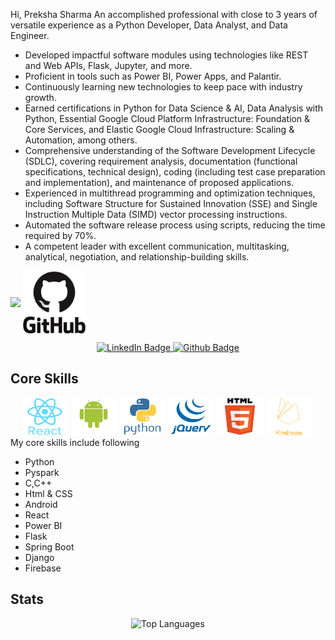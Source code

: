 Hi, Preksha Sharma
 An accomplished professional with close to 3 years of versatile experience as a Python Developer, Data Analyst, and Data Engineer. 

- Developed impactful software modules using technologies like REST and Web APIs, Flask, Jupyter, and more.
- Proficient in tools such as Power BI, Power Apps, and Palantir.
- Continuously learning new technologies to keep pace with industry growth.
- Earned certifications in Python for Data Science & AI, Data Analysis with Python, Essential Google Cloud Platform Infrastructure: Foundation & Core Services, and Elastic Google Cloud Infrastructure: Scaling & Automation, among others.
- Comprehensive understanding of the Software Development Lifecycle (SDLC), covering requirement analysis, documentation (functional specifications, technical design), coding (including test case preparation and implementation), and maintenance of proposed applications.
- Experienced in multithread programming and optimization techniques, including Software Structure for Sustained Innovation (SSE) and Single Instruction Multiple Data (SIMD) vector processing instructions.
- Automated the software release process using scripts, reducing the time required by 70%.
- A competent leader with excellent communication, multitasking, analytical, negotiation, and relationship-building skills.


 <p>
<div>
<a href="https://www.linkedin.com/in/preksha-sharma-8ab51a86/" ><img align="center" src="https://github.com/prektrons/PrekshaPortfolio/blob/main/LinkedIn-Logo.jpg" height="100" /></a>
<a href="https://github.com/prektrons" ><img align="center" src="https://github.com/devicons/devicon/blob/master/icons/github/github-original-wordmark.svg" height="100" /></a>
</div>
</p>


<div id="header" align="center">
 
</div>

  <div id="badges" align="center">
  <a href="https://www.linkedin.com/in/preksha-sharma-8ab51a86/">
  <img src="https://img.shields.io/badge/LinkedIn-blue" alt="LinkedIn Badge"/>
  </a>
   <a href="https://github.com/prektrons">
  <img src="https://img.shields.io/badge/GitHub-black" alt="Github Badge"/>
  </a>
  
</div>






## Core Skills


<div align="center">
  <img src="https://github.com/devicons/devicon/blob/master/icons/react/react-original-wordmark.svg" title="React" alt="React" width="70" height="60" />&nbsp;
  <img src="https://github.com/devicons/devicon/blob/master/icons/android/android-original-wordmark.svg" title="Android" alt="Android" width="70" height="60"/>&nbsp;
  <img src="https://github.com/devicons/devicon/blob/master/icons/python/python-original-wordmark.svg" title="Python" alt="Py" width="70" height="60"/>&nbsp;
   <img src="https://github.com/devicons/devicon/blob/master/icons/jquery/jquery-plain-wordmark.svg" title="JQuery" alt="JQuery" width="70" height="60"/>&nbsp;
  <img src="https://github.com/devicons/devicon/blob/master/icons/html5/html5-original-wordmark.svg" title="HTML" alt="HTML" width="70" height="60"/>&nbsp;
  <img src="https://github.com/devicons/devicon/blob/master/icons/firebase/firebase-line-wordmark.svg"  title="Firebase" alt="Firebase" width="70" height="60"/>&nbsp;
  <div>
  </div>
</div>
My core skills include following

- Python
- Pyspark
- C,C++
- Html & CSS
- Android
- React
- Power BI
- Flask
- Spring Boot
- Django
- Firebase

## Stats

<div id="stats" align="center">

  <img src="https://github-readme-stats.vercel.app/api/top-langs/?username=prektrons" alt="Top Languages"/>
</div>
  
<!--
**prektrons/prektrons** is a ✨ _special_ ✨ repository because its `README.md` (this file) appears on your GitHub profile.

Here are some ideas to get you started:

- 🔭 I’m currently working on ...
- 🌱 I’m currently learning ...
- 👯 I’m looking to collaborate on ...
- 🤔 I’m looking for help with ...
- 💬 Ask me about ...
- 📫 How to reach me: ...
- 😄 Pronouns: ...
- ⚡ Fun fact: ...
-->
